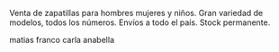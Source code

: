 <!-- descripcion del proyecto -->

Venta de zapatillas para hombres mujeres y niños. Gran variedad de modelos, todos los números. Envíos a todo el país. Stock permanente.


<!-- descripciones de los integrante -->


matias
franco 
carla 
anabella